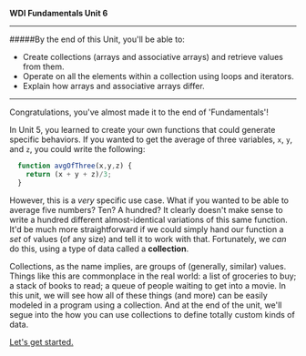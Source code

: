 **WDI Fundamentals Unit 6**

---

#####By the end of this Unit, you'll be able to:
* Create collections (arrays and associative arrays) and retrieve values from them.
* Operate on all the elements within a collection using loops and iterators.
* Explain how arrays and associative arrays differ.

---

Congratulations, you've almost made it to the end of 'Fundamentals'!

In Unit 5, you learned to create your own functions that could generate specific behaviors. If you wanted to get the average of three variables, `x`, `y`, and `z`, you could write the following:
```javascript
  function avgOfThree(x,y,z) {
    return (x + y + z)/3;
  }
```
However, this is a *very* specific use case. What if you wanted to be able to average five numbers? Ten? A hundred? It clearly doesn't make sense to write a hundred different almost-identical variations of this same function. It'd be much more straightforward if we could simply hand our function a *set* of values (of any size) and tell it to work with that. Fortunately, we *can* do this, using a type of data called a **collection**.

Collections, as the name implies, are groups of (generally, similar) values. Things like this are commonplace in the real world:
a list of groceries to buy; a stack of books to read; a queue of people waiting to get into a movie. In this unit, we will see how all of these things (and more) can be easily modeled in a program using a collection. And at the end of the unit, we'll segue into the how you can use collections to define totally custom kinds of data.

[Let's get started.](02_lesson.md)

